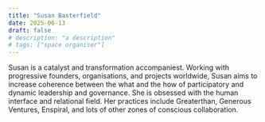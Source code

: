 ```yaml
---
title: "Susan Basterfield"
date: 2025-06-13
draft: false
# description: "a description"
# tags: ["space organiser"]
---
```


Susan is a catalyst and transformation accompaniest. Working with progressive
founders, organisations, and projects worldwide, Susan aims to increase
coherence between the what and the how of participatory and dynamic leadership
and governance. She is obsessed with the human interface and relational field.
Her practices include Greaterthan, Generous Ventures, Enspiral, and lots of
other zones of conscious collaboration.

